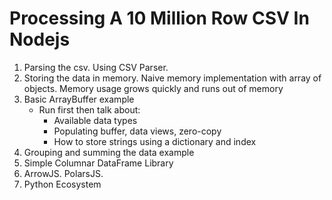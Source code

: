 # Processing A 10 Million Row CSV In Nodejs

1. Parsing the csv. Using CSV Parser.
1. Storing the data in memory. Naive memory implementation with array of objects. Memory usage grows quickly and runs out of memory
3. Basic ArrayBuffer example
    - Run first then talk about:
        - Available data types
        - Populating buffer, data views, zero-copy
        - How to store strings using a dictionary and index
4. Grouping and summing the data example
5. Simple Columnar DataFrame Library
6. ArrowJS. PolarsJS.
7. Python Ecosystem
